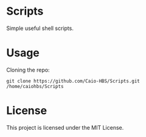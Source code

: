 # Scripts

Simple useful shell scripts.

# Usage

Cloning the repo:

```Shell
git clone https://github.com/Caio-HBS/Scripts.git /home/caiohbs/Scripts
```

# License

This project is licensed under the MIT License.
